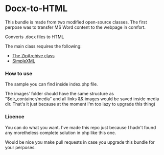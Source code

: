 Docx-to-HTML
============

This bundle is made from two modified open-source classes. The first perpose was to transfer MS Word content to the webpage in comfort.

Converts .docx files to HTML

The main class requires the following:

- [The ZipArchive class](http://php.net/manual/en/class.ziparchive.php)
- [SimpleXML](http://php.net/manual/en/book.simplexml.php)


### How to use

The sample you can find inside index.php file.

The images' folder should have the same structure as "$dir_container/media" and all links && images would be saved inside media dir. That's it just because at the moment I'm too lazy to upgrade this thing)

### Licence

You can do what you want. I've made this repo just because I hadn't found any moretheless complete solution in php like this one.

Would be nice you make pull requests in case you upgrade this bundle for your perposes.
